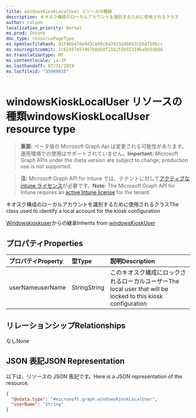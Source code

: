 ```yaml
---
title: windowsKioskLocalUser リソースの種類
description: キオスク構成のローカルアカウントを識別するために使用されるクラス
author: rolyon
localization_priority: Normal
ms.prod: Intune
doc_type: resourcePageType
ms.openlocfilehash: d3f46b47de9d3ce09c6a7d33a4b663cb64f506cc
ms.sourcegitcommit: 2c62457e57467b8d50f21b255b553106a9a5d8d6
ms.translationtype: MT
ms.contentlocale: ja-JP
ms.lasthandoff: 07/31/2019
ms.locfileid: "35969010"
---
```

# <a name="windowskiosklocaluser-resource-type"></a><span data-ttu-id="af5c2-103">windowsKioskLocalUser リソースの種類</span><span class="sxs-lookup"><span data-stu-id="af5c2-103">windowsKioskLocalUser resource type</span></span>

> <span data-ttu-id="af5c2-104">**重要:** ベータ版の Microsoft Graph Api は変更される可能性があります。運用環境での使用はサポートされていません。</span><span class="sxs-lookup"><span data-stu-id="af5c2-104">**Important:** Microsoft Graph APIs under the /beta version are subject to change; production use is not supported.</span></span>

> <span data-ttu-id="af5c2-105">**注:** Microsoft Graph API for Intune では、テナントに対して[アクティブな intune ライセンス](https://go.microsoft.com/fwlink/?linkid=839381)が必要です。</span><span class="sxs-lookup"><span data-stu-id="af5c2-105">**Note:** The Microsoft Graph API for Intune requires an [active Intune license](https://go.microsoft.com/fwlink/?linkid=839381) for the tenant.</span></span>

<span data-ttu-id="af5c2-106">キオスク構成のローカルアカウントを識別するために使用されるクラス</span><span class="sxs-lookup"><span data-stu-id="af5c2-106">The class used to identify a local account for the kiosk configuration</span></span>


<span data-ttu-id="af5c2-107">[Windowskioskuser](../resources/intune-deviceconfig-windowskioskuser.md)からの継承</span><span class="sxs-lookup"><span data-stu-id="af5c2-107">Inherits from [windowsKioskUser](../resources/intune-deviceconfig-windowskioskuser.md)</span></span>

## <a name="properties"></a><span data-ttu-id="af5c2-108">プロパティ</span><span class="sxs-lookup"><span data-stu-id="af5c2-108">Properties</span></span>
|<span data-ttu-id="af5c2-109">プロパティ</span><span class="sxs-lookup"><span data-stu-id="af5c2-109">Property</span></span>|<span data-ttu-id="af5c2-110">型</span><span class="sxs-lookup"><span data-stu-id="af5c2-110">Type</span></span>|<span data-ttu-id="af5c2-111">説明</span><span class="sxs-lookup"><span data-stu-id="af5c2-111">Description</span></span>|
|:---|:---|:---|
|<span data-ttu-id="af5c2-112">userName</span><span class="sxs-lookup"><span data-stu-id="af5c2-112">userName</span></span>|<span data-ttu-id="af5c2-113">String</span><span class="sxs-lookup"><span data-stu-id="af5c2-113">String</span></span>|<span data-ttu-id="af5c2-114">このキオスク構成にロックされるローカルユーザー</span><span class="sxs-lookup"><span data-stu-id="af5c2-114">The local user that will be locked to this kiosk configuration</span></span>|

## <a name="relationships"></a><span data-ttu-id="af5c2-115">リレーションシップ</span><span class="sxs-lookup"><span data-stu-id="af5c2-115">Relationships</span></span>
<span data-ttu-id="af5c2-116">なし</span><span class="sxs-lookup"><span data-stu-id="af5c2-116">None</span></span>

## <a name="json-representation"></a><span data-ttu-id="af5c2-117">JSON 表記</span><span class="sxs-lookup"><span data-stu-id="af5c2-117">JSON Representation</span></span>
<span data-ttu-id="af5c2-118">以下は、リソースの JSON 表記です。</span><span class="sxs-lookup"><span data-stu-id="af5c2-118">Here is a JSON representation of the resource.</span></span>
<!-- {
  "blockType": "resource",
  "@odata.type": "microsoft.graph.windowsKioskLocalUser"
}
-->
``` json
{
  "@odata.type": "#microsoft.graph.windowsKioskLocalUser",
  "userName": "String"
}
```





